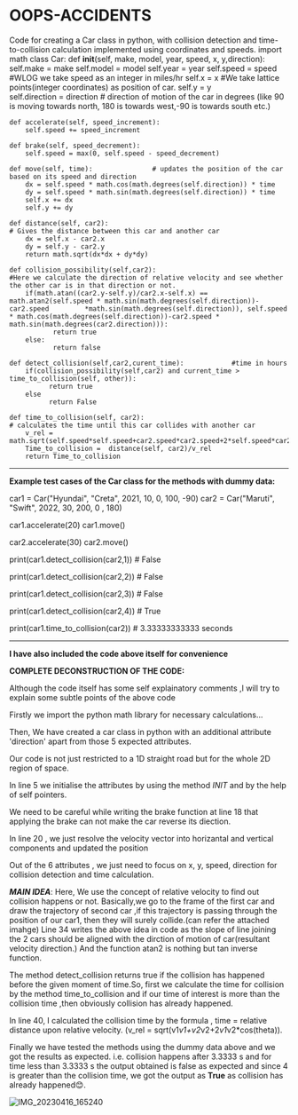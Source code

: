 # OOPS-ACCIDENTS
Code for creating a Car class in python, with collision detection and time-to-collision calculation implemented using coordinates and speeds.
import math
class Car:
    def __init__(self, make, model, year, speed, x, y,direction): 
        self.make = make
        self.model = model
        self.year = year
        self.speed = speed              #WLOG we take speed as an integer in miles/hr
        self.x = x                      #We take lattice points(integer coordinates) as position of car.
        self.y = y  
        self.direction = direction      # direction of motion of the car in degrees (like 90 is moving towards north, 180 is towards west,-90 is towards south etc.)
        
    def accelerate(self, speed_increment):
        self.speed += speed_increment
    
    def brake(self, speed_decrement):
        self.speed = max(0, self.speed - speed_decrement)
        
    def move(self, time):               # updates the position of the car based on its speed and direction
        dx = self.speed * math.cos(math.degrees(self.direction)) * time
        dy = self.speed * math.sin(math.degrees(self.direction)) * time
        self.x += dx
        self.y += dy
    
    def distance(self, car2):
    # Gives the distance between this car and another car
        dx = self.x - car2.x
        dy = self.y - car2.y
        return math.sqrt(dx*dx + dy*dy)
    
    def collision_possibility(self,car2):
    #Here we calculate the direction of relative velocity and see whether the other car is in that direction or not.
        if(math.atan((car2.y-self.y)/car2.x-self.x) == math.atan2(self.speed * math.sin(math.degrees(self.direction))-car2.speed         *math.sin(math.degrees(self.direction)), self.speed * math.cos(math.degrees(self.direction))-car2.speed * math.sin(math.degrees(car2.direction))):
               return true
        else: 
               return false
               
    def detect_collision(self,car2,curent_time):            #time in hours
        if(collision_possibility(self,car2) and current_time > time_to_collision(self, other)):
              return true
        else
              return False
               
    def time_to_collision(self, car2):
    # calculates the time until this car collides with another car
        v_rel = math.sqrt(self.speed*self.speed+car2.speed*car2.speed+2*self.speed*car2.speed*math.cos(math.degrees(self.direction))
        Time_to_collision =  distance(self, car2)/v_rel
        return Time_to_collision
 __________________________________________________________________________________________________________________________________________________________________________    
     
******Example test cases of the Car class for the methods with dummy data:******

car1 = Car("Hyundai", "Creta", 2021, 10, 0, 100, -90)
car2 = Car("Maruti", "Swift", 2022, 30, 200, 0 , 180)

car1.accelerate(20)
car1.move()

car2.accelerate(30)
car2.move()

print(car1.detect_collision(car2,1))    # False

print(car1.detect_collision(car2,2))    # False

print(car1.detect_collision(car2,3))    # False

print(car1.detect_collision(car2,4))    # True

print(car1.time_to_collision(car2))     # 3.33333333333 seconds

____________________________________________________________________________________________________________________________________________________________________

**************I have also included the code above itself for convenience**************
                                               
**************COMPLETE DECONSTRUCTION OF THE CODE:**************

Although the code itself has some self explainatory comments ,I will try to explain some subtle points of the above code

Firstly we import the python math library for necessary calculations...

Then, We have created a car class in python with an additional attribute 'direction' apart from those 5 expected attributes.

Our code is not just restricted to a 1D straight road but for the whole 2D region of space.

In line 5 we initialise the attributes by using the method _INIT_ and by the help of self pointers.

We need to be careful while writing the brake function at line 18 that applying the brake can not make the car reverse its diection.

In line 20 , we just resolve the velocity vector into horizantal and vertical components and updated the position

Out of the 6 attributes , we just need to focus on x, y, speed, direction for collision detection and time calculation.

***MAIN IDEA***: Here, We use the concept of relative velocity to find out collision happens or not. Basically,we go to the frame of the first car and draw the trajectory of second car ,if this trajectory is passing through the position of our car1, then they will surely collide.(can refer the attached imahge)
Line 34 writes the above idea in code as the slope of line joining the 2 cars should be aligned with the dirction of motion of car(resultant velocity direction.)
And the function atan2 is nothing but tan inverse function.

The method detect_collision returns true if the collision has happened before the given moment of time.So, first we calculate the time for collision by the method 
time_to_collision and if our time of interest is more than the collision time ,then obviously collision has already happened.

In line 40, I calculated the collision time by the formula , time = relative distance upon relative velocity.
(v_rel = sqrt(v1*v1+v2*v2+2*v1*v2*cos(theta)).

Finally we have tested the methods using the dummy data above and we got the results as expected.
i.e. collision happens after 3.3333 s and for time less than 3.3333 s the output obtained is false as expected and since 4 is greater than the collision time, we got the output as **True** as collision has already happened:blush:.
                                                
   ![IMG_20230416_165240](https://user-images.githubusercontent.com/121503560/232306682-48b41a8e-ba7b-4af4-ae88-2fc3c3bde2a6.jpg)

                                
                                                
